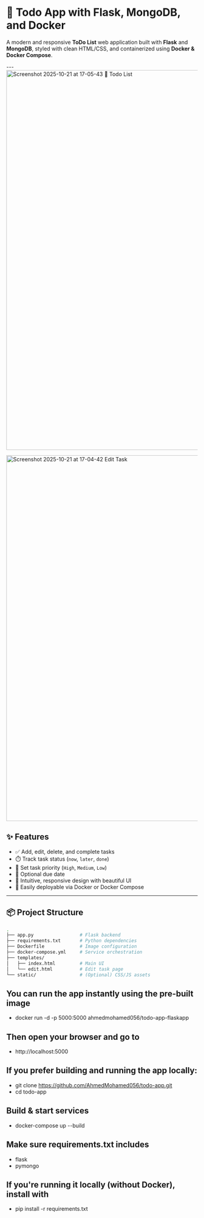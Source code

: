 # 📝 Todo App with Flask, MongoDB, and Docker

A modern and responsive **ToDo List** web application built with **Flask** and **MongoDB**, styled with clean HTML/CSS, and containerized using **Docker & Docker Compose**.

---<img width="1920" height="1000" alt="Screenshot 2025-10-21 at 17-05-43 📝 Todo List" src="https://github.com/user-attachments/assets/24aa275a-7af1-4953-8b48-77782004558b" />

<img width="1920" height="963" alt="Screenshot 2025-10-21 at 17-04-42 Edit Task" src="https://github.com/user-attachments/assets/5640fa6d-d310-4faa-95be-312a6dc9a724" />



## ✨ Features

- ✅ Add, edit, delete, and complete tasks
- ⏱️ Track task status (`now`, `later`, `done`)
- 🎯 Set task priority (`High`, `Medium`, `Low`)
- 📅 Optional due date
- 🧠 Intuitive, responsive design with beautiful UI
- 🐳 Easily deployable via Docker or Docker Compose

---

## 📦 Project Structure

```bash
.
├── app.py                 # Flask backend
├── requirements.txt       # Python dependencies
├── Dockerfile             # Image configuration
├── docker-compose.yml     # Service orchestration
├── templates/
│   ├── index.html         # Main UI
│   └── edit.html          # Edit task page
└── static/                # (Optional) CSS/JS assets
```
## You can run the app instantly using the pre-built image
- docker run -d -p 5000:5000 ahmedmohamed056/todo-app-flaskapp

## Then open your browser and go to
- http://localhost:5000

## If you prefer building and running the app locally:

- git clone https://github.com/AhmedMohamed056/todo-app.git
- cd todo-app

## Build & start services
- docker-compose up --build

## Make sure requirements.txt includes
- flask
- pymongo

## If you're running it locally (without Docker), install with
- pip install -r requirements.txt

